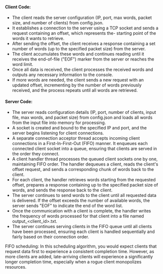 #### Client Code:

- The client reads the server configuration (IP, port, max words, packet size, and number of clients) from config.json.
- It establishes a connection to the server using a TCP socket and sends a request containing an offset, which represents the- starting point of the words it wants to retrieve.
- After sending the offset, the client receives a response containing a set number of words (up to the specified packet size) from the server.
- The client accumulates these words and continues reading until it receives the end-of-file ("EOF") marker from the server or reaches the word limit.
- Once all data is received, the client processes the received words and outputs any necessary information to the console.
- If more words are needed, the client sends a new request with an updated offset, incrementing by the number of words previously received, and the process repeats until all words are retrieved.

#### Server Code:

- The server reads configuration details (IP, port, number of clients, input file, max words, and packet size) from config.json and loads all words from the input file into memory for processing.
- A socket is created and bound to the specified IP and port, and the server begins listening for client connections.
- A separate connection acceptor thread accepts incoming client connections in a First-In-First-Out (FIFO) manner. It enqueues each connected client socket into a queue, ensuring that clients are served in the order they connect.
- A client handler thread processes the queued client sockets one by one, maintaining FIFO order. The handler dequeues a client, reads the client's offset request, and sends a corresponding chunk of words back to the client.
- For each client, the handler retrieves words starting from the requested offset, prepares a response containing up to the specified packet size of words, and sends the response back to the client.
- The server continues to send words to the client until all requested data is delivered. If the offset exceeds the number of available words, the server sends "EOF" to indicate the end of the word list.
- Once the communication with a client is complete, the handler writes the frequency of words processed for that client into a file named output_<client_id>.txt.
- The server continues serving clients in the FIFO queue until all clients have been processed, ensuring each client is handled sequentially and fairly based on their connection order.

FIFO scheduling: In this scheduling algorithm, you would expect clients that request data first to experience a consistent completion time. However, as more clients are added, late-arriving clients will experience a significantly longer completion time, especially when a rogue client monopolizes resources.